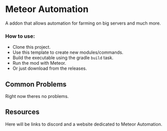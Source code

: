 # Meteor Automation

A addon that allows automation for farming on big servers and much more.

### How to use:  
- Clone this project.
- Use this template to create new modules/commands.
- Build the executable using the gradle `build` task.
- Run the mod with Meteor.
- Or just download from the releases.

## Common Problems
Right now theres no problems.

## Resources
Here will be links to discord and a website dedicated to Meteor Automation.
